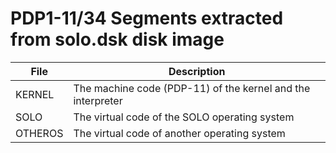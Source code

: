# PDP1-11/34 Segments extracted from solo.dsk disk image

|File   |Description                                                |
|-------|-----------------------------------------------------------|
|KERNEL |The machine code (PDP-11) of the kernel and the interpreter| 
|SOLO   |The virtual code of the SOLO operating system              |
|OTHEROS|The virtual code of another operating system               |
